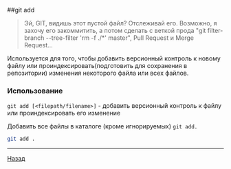 ##git add

>Эй, GIT, видишь этот пустой файл? Отслеживай его. Возможно, я захочу его закоммитить, а потом сделать с веткой прода "git filter-branch --tree-filter 'rm -f ./*' master", Pull Request и Merge Request...

Используется для того, чтобы добавить версионный контроль к новому файлу или проиндексировать(подготовить для сохранения в репозитории) изменения некоторого файла или всех файлов.
### Использование

`git add [<filepath/filename>]` - добавить версионный контроль к файлу или проиндексировать его изменение

Добавить все файлы в каталоге  (кроме игнорируемых)
`git add.`

```bash
git add .
```
___
[Назад](./readme.md)